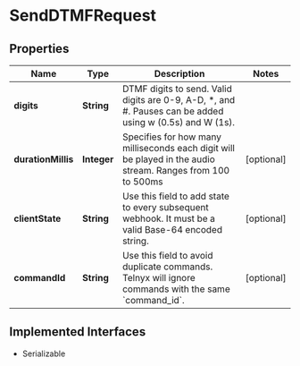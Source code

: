

# SendDTMFRequest

## Properties

Name | Type | Description | Notes
------------ | ------------- | ------------- | -------------
**digits** | **String** | DTMF digits to send. Valid digits are 0-9, A-D, *, and #. Pauses can be added using w (0.5s) and W (1s). | 
**durationMillis** | **Integer** | Specifies for how many milliseconds each digit will be played in the audio stream. Ranges from 100 to 500ms |  [optional]
**clientState** | **String** | Use this field to add state to every subsequent webhook. It must be a valid Base-64 encoded string. |  [optional]
**commandId** | **String** | Use this field to avoid duplicate commands. Telnyx will ignore commands with the same &#x60;command_id&#x60;. |  [optional]


## Implemented Interfaces

* Serializable


